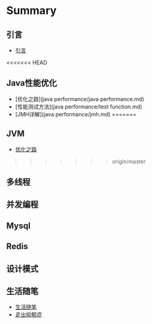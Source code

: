 # Summary

## 引言 
-   [引言](README.md)


<<<<<<< HEAD
## Java性能优化
-   [优化之路](java performance/java performance.md)
-   [性能测试方法](java performance/test function.md)
-   [JMH详解](java performance/jmh.md)
=======
## JVM
-   [优化之路](jvm/jvm.md)
>>>>>>> origin/master

## 多线程



## 并发编程



## Mysql



## Redis



## 设计模式



## 生活随笔

-   [生活随笔](other/other.md)
-   [走出抑郁症](other/other1.md)

